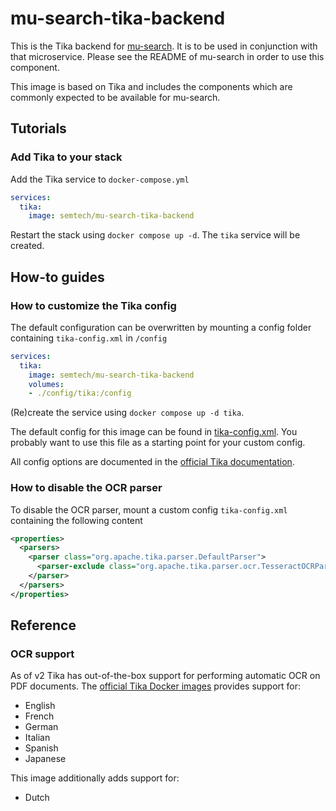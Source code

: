# mu-search-tika-backend
This is the Tika backend for [mu-search](https://github.com/mu-semtech/mu-search/).  It is to be used in conjunction with that microservice.  Please see the README of mu-search in order to use this component.

This image is based on Tika and includes the components which
are commonly expected to be available for mu-search.

## Tutorials
### Add Tika to your stack
Add the Tika service to `docker-compose.yml`

``` yaml
services:
  tika:
    image: semtech/mu-search-tika-backend
```

Restart the stack using `docker compose up -d`. The `tika` service will be created.

## How-to guides
### How to customize the Tika config
The default configuration can be overwritten by mounting a config folder containing `tika-config.xml` in `/config`

``` yaml
services:
  tika:
    image: semtech/mu-search-tika-backend
    volumes:
    - ./config/tika:/config
```

(Re)create the service using `docker compose up -d tika`.

The default config for this image can be found in [tika-config.xml](./tika-config.xml). You probably want to use this file as a starting point for your custom config.

All config options are documented in the [official Tika documentation](https://tika.apache.org/3.2.2/configuring.html).

### How to disable the OCR parser
To disable the OCR parser, mount a custom config `tika-config.xml` containing the following content

``` xml
<properties>
  <parsers>
    <parser class="org.apache.tika.parser.DefaultParser">
      <parser-exclude class="org.apache.tika.parser.ocr.TesseractOCRParser"/>
    </parser>
  </parsers>
</properties>
```

## Reference
### OCR support
As of v2 Tika has out-of-the-box support for performing automatic OCR on PDF documents. The [official Tika Docker images](https://github.com/apache/tika-docker) provides support for:
- English
- French
- German
- Italian
- Spanish
- Japanese

This image additionally adds support for:
- Dutch

